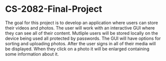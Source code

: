 # CS-2082-Final-Project

The goal for this project is to develop an application where users can store their videos and photos. The user will work with an interactive GUI where they can see all of their content. Mutliple users will be stored locally on the device being used all protected by passwords. The GUI will have options for sorting and uploading photos. After the user signs in all of their media will be displayed. When they click on a photo it will be enlarged containing some information about it.
